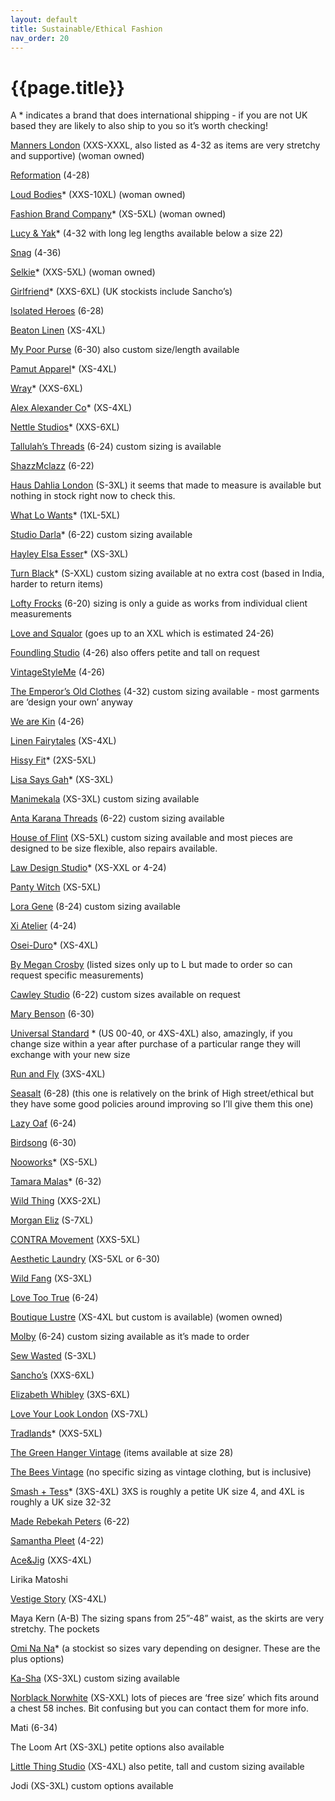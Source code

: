 ```yaml
---
layout: default
title: Sustainable/Ethical Fashion
nav_order: 20
---
```


# {{page.title}}

A * indicates a brand that does international shipping - if you are not UK based they are likely to also ship to you so it’s worth checking!

[Manners London](https://www.mannersldn.com/) (XXS-XXXL, also listed as 4-32 as items are very stretchy and supportive) (woman owned)

[Reformation](https://www.thereformation.com/) (4-28)

[Loud Bodies](https://loudbodies.com/&)* (XXS-10XL) (woman owned)

[Fashion Brand Company](https://www.fashionbrandcompany.com/)* (XS-5XL) (woman owned)

[Lucy & Yak](https://lucyandyak.com/)* (4-32 with long leg lengths available below a size 22)

[Snag](https://snagtights.com/) (4-36)

[Selkie](https://selkiecollection.com/)* (XXS-5XL) (woman owned)

[Girlfriend](https://girlfriend.com/)* (XXS-6XL) (UK stockists include Sancho’s)

[Isolated Heroes](https://www.isolated-heroes.com/) (6-28)

[Beaton Linen](https://beatonlinen.com/) (XS-4XL)

[My Poor Purse](https://www.mypoorpurse.com/) (6-30) also custom size/length available

[Pamut Apparel](https://pamutapparel.com/)* (XS-4XL)

[Wray](https://wray.nyc/)* (XXS-6XL)

[Alex Alexander Co](https://alicealexander.co/)* (XS-4XL)

[Nettle Studios](https://www.nettlestudios.com/)* (XXS-6XL)

[Tallulah’s Threads](https://tallulahsthreads.com/) (6-24) custom sizing is available

[ShazzMclazz](http://shazzmclazz.com/) (6-22)

[Haus Dahlia London](https://www.hausdahlia.store/) (S-3XL) it seems that made to measure is available but nothing in stock right now to check this.

[What Lo Wants](https://whatlowants.com/)* (1XL-5XL)

[Studio Darla](https://www.studiodarla.com/)* (6-22) custom sizing available

[Hayley Elsa Esser](https://www.hayleyelsaesser.com/)* (XS-3XL)

[Turn Black](https://www.turnblack.in/)* (S-XXL) custom sizing available at no extra cost (based in India, harder to return items)

[Lofty Frocks](https://www.loftyfrocks.uk/) (6-20) sizing is only a guide as works from individual client measurements

[Love and Squalor](https://www.loveandsqualor.co.uk/) (goes up to an XXL which is estimated 24-26)

[Foundling Studio](https://foundlingstudio.com/) (4-26) also offers petite and tall on request

[VintageStyleMe](https://www.instagram.com/vintagestyleme/) (4-26)

[The Emperor’s Old Clothes](https://theemperorsoldclothes.co.uk/) (4-32) custom sizing available - most garments are ‘design your own’ anyway

[We are Kin](https://www.wearekin.co/) (4-26)

[Linen Fairytales](https://www.etsy.com/uk/shop/linenfairytales) (XS-4XL)

[Hissy Fit](https://hissyfitclothing.com/)* (2XS-5XL)

[Lisa Says Gah](https://lisasaysgah.com/collections/extended-sizing-1/size-3xl)* (XS-3XL)

[Manimekala](https://www.manimekala.com/) (XS-3XL) custom sizing available

[Anta Karana Threads](https://www.akthreads.com/shop) (6-22) custom sizing available

[House of Flint](https://www.houseofflint.co.uk/) (XS-5XL) custom sizing available and most pieces are designed to be size flexible, also repairs available.

[Law Design Studio](https://lawdesignstudio.com/)* (XS-XXL or 4-24)

[Panty Witch](https://www.pantywitch.com/) (XS-5XL)

[Lora Gene](https://www.loragene.com/) (8-24) custom sizing available

[Xi Atelier](https://xiatelier.com/) (4-24)

[Osei-Duro](https://oseiduro.com/)* (XS-4XL)

[By Megan Crosby](https://bymegancrosby.com/) (listed sizes only up to L but made to order so can request specific measurements)

[Cawley Studio](https://cawleystudio.com/) (6-22) custom sizes available on request

[Mary Benson](https://www.marybenson.london/) (6-30)

[Universal Standard](https://www.universalstandard.com/) * (US 00-40, or 4XS-4XL) also, amazingly, if you change size within a year after purchase of a particular range they will exchange with your new size

[Run and Fly](https://www.runandfly.co.uk/) (3XS-4XL)

[Seasalt](https://www.seasaltcornwall.com/clothing/plus-size-clothing) (6-28) (this one is relatively on the brink of High street/ethical but they have some good policies around improving so I’ll give them this one)

[Lazy Oaf](https://www.lazyoaf.com/) (6-24)

[Birdsong](https://birdsong.london/) (6-30)

[Nooworks](https://nooworks.com/)* (XS-5XL)

[Tamara Malas](https://tamaramalas.com/)* (6-32)

[Wild Thing](https://wildthingonline.com/) (XXS-2XL)

[Morgan Eliz](https://www.morganeliz.com/) (S-7XL)

[CONTRA Movement](https://contra-movement.com/) (XXS-5XL)

[Aesthetic Laundry](https://aestheticlaundry.com/) (XS-5XL or 6-30)

[Wild Fang](https://www.wildfang.com/) (XS-3XL)

[Love Too True](https://lovetootrue.com/) (6-24)

[Boutique Lustre](https://boutiquelustre.com/) (XS-4XL but custom is available) (women owned)

[Molby](https://www.molbythelabel.com/) (6-24) custom sizing available as it’s made to order

[Sew Wasted](https://sewwasted.com/) (S-3XL)

[Sancho’s](https://sanchosshop.com/) (XXS-6XL)

[Elizabeth Whibley](https://www.elizabethwhibley.co.uk/ ) (3XS-6XL)

[Love Your Look London](https://loveurlook.co.uk/ ) (XS-7XL)

[Tradlands](https://tradlands.com/)* (XXS-5XL)

[The Green Hanger Vintage](https://www.instagram.com/thegreenhangervintage/) (items available at size 28)

[The Bees Vintage](https://www.etsy.com/uk/shop/Thebeesvintage) (no specific sizing as vintage clothing, but is inclusive)

[Smash + Tess](https://smashtess.com/)* (3XS-4XL) 3XS is roughly a petite UK size 4, and 4XL is roughly a UK size 32-32

[Made Rebekah Peters](https://maderebekahpeters.co.uk/) (6-22)

[Samantha Pleet](https://samanthapleet.com/ ) (4-22)

[Ace&Jig](https://aceandjig.com/)  (XXS-4XL)

Lirika Matoshi

[Vestige Story](https://www.vestigestory.com/) (XS-4XL)

Maya Kern (A-B) The sizing spans from 25”-48” waist, as the skirts are very stretchy. The pockets 


[Omi Na Na](https://ominana.com/)* (a stockist so sizes vary depending on designer. These are the plus options)

[Ka-Sha](https://www.ka-sha.com/ ) (XS-3XL) custom sizing available

[Norblack Norwhite](https://norblacknorwhite.com/) (XS-XXL) lots of pieces are ‘free size’ which fits around a chest 58 inches. Bit confusing but you can contact them for more info.

Mati (6-34)

The Loom Art (XS-3XL) petite options also available

[Little Thing Studio](https://www.littlethingstudio.com/) (XS-4XL) also petite, tall and custom sizing available

Jodi (XS-3XL) custom options available

